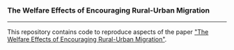 ### The Welfare Effects of Encouraging Rural-Urban Migration

---
This repository contains code to reproduce aspects of the paper ["The Welfare Effects of Encouraging Rural-Urban Migration"]((http://www.waugheconomics.com/uploads/2/2/5/6/22563786/LMW.pdf)). 
